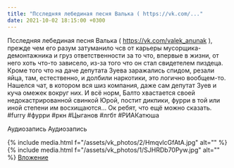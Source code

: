 ```yaml
---
title: "Псследняя лебединая песня Валька ( https://vk.com/..."
date: 2021-10-02 18:15:00 +0300
---
```


Псследняя лебединая песня Валька ( https://vk.com/valek_anunak ), прежде чем его разум затуманило чсв от карьеры мусорщика-демонтажника и груз ответственности за то что, впервые в жизни, от него хоть что-то зависело, из-за того что он стал свидетелем пиздеца. Кроме того что на даче депутата Зуева заражались спидом, резали яйца, там, естественно, и долбили наркотики, это логично вообщем-то. Нашелся чат, в котором вся шиз компания, даже сам депутат Зуев и куча омежек вокруг них. И всё норм, Балто хвастается своей недокастрированной свинкой Юрой, постит дикпики, фурри в той или иной степени им восхищаются... Ок ребят, что ещё можно сказать.
#furry #фурри #ркн #Цыганов #лгбт #РИАКатюша


Аудиозапись
Аудиозапись

{% include media.html f="/assets/vk_photos/2/HmqvlcGfAtA.jpg" alt="" %}
{% include media.html f="/assets/vk_photos/1/SJHRDb70Pyw.jpg" alt="" %}
[Вложение](https://vk.com/video41076938_456239488)
